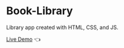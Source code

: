 # Book-Library

Library app created with HTML, CSS, and JS.

[Live Demo](https://guneyuzel.github.io/Book-Library/) :point_left: